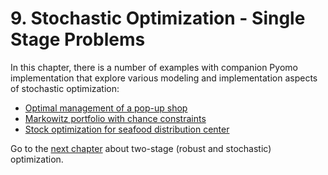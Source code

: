 # 9. Stochastic Optimization - Single Stage Problems

In this chapter, there is a number of examples with companion Pyomo implementation that explore various modeling and implementation aspects of stochastic optimization:

* [Optimal management of a pop-up shop](pop-up_shop.ipynb)
* [Markowitz portfolio with chance constraints](markowitz_portfolio_with_chance_constraint.ipynb)
* [Stock optimization for seafood distribution center](newsvendor.ipynb)

Go to the [next chapter](../10/10.00.md) about two-stage (robust and stochastic) optimization.